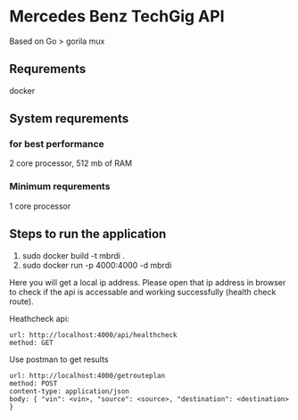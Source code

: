 # Mercedes Benz TechGig API

Based on Go > gorila mux

## Requrements 
docker 

## System requrements 
### for best performance 
2 core processor, 512 mb of RAM

### Minimum requrements 
1 core processor

## Steps to run the application

1. sudo docker build -t mbrdi .
2. sudo docker run -p 4000:4000 -d mbrdi

Here you will get a local ip address. Please open that ip address in browser to check if the api is accessable and working successfully (health check route).

Heathcheck api:
```
url: http://localhost:4000/api/healthcheck
method: GET 
```

Use postman to get results
```
url: http://localhost:4000/getrouteplan
method: POST 
content-type: application/json
body: { "vin": <vin>, "source": <source>, "destination": <destination> }
```